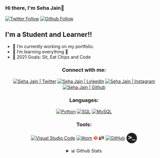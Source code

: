 ### Hi there, I'm Seha Jain👋

[![Twitter Follow](https://img.shields.io/twitter/follow/JainSeha?color=1DA1F2&logo=twitter&style=for-the-badge&url=https://twitter.com/JainSeha)](https://twitter.com/JainSeha)
[![Github Follow](https://img.shields.io/github/followers/sehajain?color=1DAF2&label=Seha%20Jain&logo=Github&style=for-the-badge&url=https://Github.com/sehajain)](https://Github.com/sehajain)

## I'm a Student and Learner!!

- 🔭 I’m currently working on my portfolio.
- 🌱 I’m learning everything 🤣
- 🥅 2021 Goals: Sit, Eat Chips and Code

<div align="center"><h3>Connect with me:</h2></div>

[<div align="center"><img align="center" alt="Seha Jain | Twitter" width="22px" src="https://external-content.duckduckgo.com/iu/?u=http%3A%2F%2Fwww.designbust.com%2Fdownload%2F636%2Fthumb%2Ftwitter_logo_transparent_png_thum.png&f=1&nofb=1" />][twitter]
[<img align="center" alt="Seha Jain | LinkedIn" width="22px" src="https://external-content.duckduckgo.com/iu/?u=http%3A%2F%2Fwww.vectorico.com%2Fwp-content%2Fuploads%2F2018%2F02%2FLinkedIn-Icon.png&f=1&nofb=1" />][linkedin]
[<img align="center" alt="Seha Jain | Instagram" width="22px" src="https://wie.ieee.org/wp-content/uploads/2019/06/instagram-Logo-PNG-Transparent-Background-download-768x768.png" />][instagram]
[<img align="center" alt="Seha Jain | Github" width="22px" src="https://external-content.duckduckgo.com/iu/?u=https%3A%2F%2Fdl2.macupdate.com%2Fimages%2Ficons256%2F39062.png%3Fd%3D1522354604&f=1&nofb=1" />][GITHUB]<br>

### Languages:

[<img align="center" alt="Python" width="35px" src="https://upload.wikimedia.org/wikipedia/commons/thumb/0/0a/Python.svg/1200px-Python.svg.png" />][Python]
[<img align="center" alt="SQL" width="35px" src="https://external-content.duckduckgo.com/iu/?u=https%3A%2F%2Ftse4.mm.bing.net%2Fth%3Fid%3DOIP.QhVmeYa7HLpQQ-sPWE2kLwHaIW%26pid%3DApi&f=1" />][SQL]
[<img align="center" alt="MySQL" width="35px" src="https://external-content.duckduckgo.com/iu/?u=https%3A%2F%2Ftse3.mm.bing.net%2Fth%3Fid%3DOIP.TQXF56a1kaGUveHBP4Y67wHaHa%26pid%3DApi&f=1" />][Mysql]<br>
### Tools:
[<div align="center"><img align="center" alt="Visual Studio Code" width="35px" src="https://external-content.duckduckgo.com/iu/?u=https%3A%2F%2Fupload.wikimedia.org%2Fwikipedia%2Fcommons%2Fthumb%2F9%2F9a%2FVisual_Studio_Code_1.35_icon.svg%2F1200px-Visual_Studio_Code_1.35_icon.svg.png&f=1&nofb=1" />][VS Code]
[<img align="center" alt="Atom" width="35px" src="http://4.bp.blogspot.com/-V3vQXRn-OXs/VY_JH119nNI/AAAAAAAAXPE/XxjFVT8skck/s1600/atom-icon.png" />][Atom]
[<img align="center" alt="Git" width="35px" src="https://raw.githubusercontent.com/github/explore/80688e429a7d4ef2fca1e82350fe8e3517d3494d/topics/git/git.png" />][git]
[<img align="center" alt="GitHub" width="35px" src="https://external-content.duckduckgo.com/iu/?u=https%3A%2F%2Fdl2.macupdate.com%2Fimages%2Ficons256%2F39062.png%3Fd%3D1522354604&f=1&nofb=1" />][Github]
[<img align="center" alt="Terminal" width="35px" src="https://raw.githubusercontent.com/github/explore/80688e429a7d4ef2fca1e82350fe8e3517d3494d/topics/terminal/terminal.png" />][terminal]
<br />

 <details>
<summary>📊 Github Stats</summary>

<p align="center"> <img src="https://github-readme-stats.vercel.app/api?username=sehajain&show_icons=true&theme=gotham" alt="Seha Jain | Stats" />

</details>

[twitter]: https://twitter.com/JainSeha
[instagram]: https://instagram.com/
[linkedin]: https://www.linkedin.com/in/seha-jain-119918183/
[terminal]: https://www.microsoft.com/en-us/p/windows-terminal/9n0dx20hk701?activetab=pivot:overviewtab
[Github]: https://github.com/
[GITHUB]: https://github.com/sehajain
[git]: https://git-scm.com/
[Atom]: https://atom.io/
[VS Code]: https://code.visualstudio.com/
[Python]: https://www.python.org/
[SQL]: https://en.wikipedia.org/wiki/SQL
[Mysql]: https://www.mysql.com/
